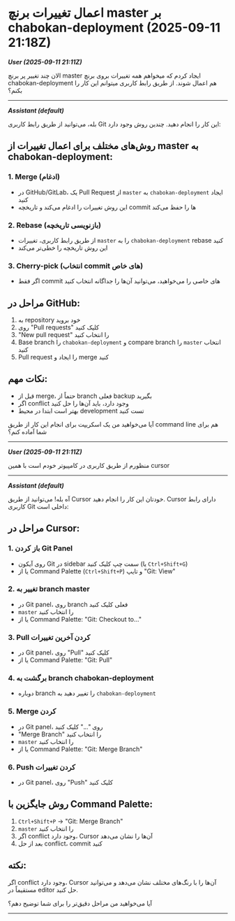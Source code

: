<!-- Generated by SpecStory -->

<!-- cursor Session 812ff173-5767-4a10-9636-93f6d8800511 (2025-09-11 21:18Z) -->

# اعمال تغییرات برنچ master بر chabokan-deployment (2025-09-11 21:18Z)

_**User (2025-09-11 21:11Z)**_

الان چند تغییر پر برنچ master  ایجاد کردم که میخواهم همه تغییرات بروی برنچ chabokan-deployment هم اعمال شوند. از طریق رابط کاربری میتوانم این کار را بکنم؟

---

_**Assistant (default)**_

بله، می‌توانید از طریق رابط کاربری Git این کار را انجام دهید. چندین روش وجود دارد:

## روش‌های مختلف برای اعمال تغییرات از master به chabokan-deployment:

### 1. **Merge** (ادغام)
- در GitHub/GitLab، یک Pull Request از `master` به `chabokan-deployment` ایجاد کنید
- این روش تغییرات را ادغام می‌کند و تاریخچه commit ها را حفظ می‌کند

### 2. **Rebase** (بازنویسی تاریخچه)
- از طریق رابط کاربری، تغییرات `master` را به `chabokan-deployment` rebase کنید
- این روش تاریخچه را خطی‌تر می‌کند

### 3. **Cherry-pick** (انتخاب commit های خاص)
- اگر فقط commit های خاصی را می‌خواهید، می‌توانید آن‌ها را جداگانه انتخاب کنید

## مراحل در GitHub:

1. به repository خود بروید
2. روی "Pull requests" کلیک کنید
3. "New pull request" را انتخاب کنید
4. Base branch را `chabokan-deployment` و compare branch را `master` انتخاب کنید
5. Pull request را ایجاد و merge کنید

## نکات مهم:

- قبل از merge، حتماً از branch فعلی backup بگیرید
- اگر conflict وجود دارد، باید آن‌ها را حل کنید
- بهتر است ابتدا در محیط development تست کنید

آیا می‌خواهید من یک اسکریپت برای انجام این کار از طریق command line هم برای شما آماده کنم؟

---

_**User (2025-09-11 21:11Z)**_

منظورم از طریق کاربری در کامپیوتر خودم است با همین cursor

---

_**Assistant (default)**_

آه بله! می‌توانید از طریق Cursor خودتان این کار را انجام دهید. Cursor دارای رابط کاربری Git داخلی است:

## مراحل در Cursor:

### 1. **باز کردن Git Panel**
- روی آیکون Git در sidebar سمت چپ کلیک کنید (یا `Ctrl+Shift+G`)
- یا از Command Palette (`Ctrl+Shift+P`) و تایپ "Git: View"

### 2. **تغییر به branch master**
- در Git panel، روی branch فعلی کلیک کنید
- `master` را انتخاب کنید
- یا از Command Palette: "Git: Checkout to..."

### 3. **Pull کردن آخرین تغییرات**
- در Git panel، روی "Pull" کلیک کنید
- یا از Command Palette: "Git: Pull"

### 4. **برگشت به branch chabokan-deployment**
- دوباره branch را تغییر دهید به `chabokan-deployment`

### 5. **Merge کردن**
- در Git panel، روی "..." کلیک کنید
- "Merge Branch" را انتخاب کنید
- `master` را انتخاب کنید
- یا از Command Palette: "Git: Merge Branch"

### 6. **Push کردن تغییرات**
- در Git panel، روی "Push" کلیک کنید

## روش جایگزین با Command Palette:

1. `Ctrl+Shift+P` → "Git: Merge Branch"
2. `master` را انتخاب کنید
3. اگر conflict وجود دارد، Cursor آن‌ها را نشان می‌دهد
4. بعد از حل conflict، commit کنید

## نکته:
اگر conflict وجود دارد، Cursor آن‌ها را با رنگ‌های مختلف نشان می‌دهد و می‌توانید مستقیماً در editor حل کنید.

آیا می‌خواهید من مراحل دقیق‌تر را برای شما توضیح دهم؟

---

